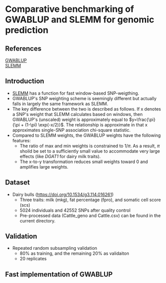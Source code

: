 # Comparative benchmarking of GWABLUP and SLEMM for genomic prediction

## References
[GWABLUP](https://gsejournal.biomedcentral.com/articles/10.1186/s12711-024-00881-y)  
[SLEMM](https://academic.oup.com/bioinformatics/article/39/3/btad127/7075542)

## Introduction
- [SLEMM](https://github.com/jiang18/slemm) has a function for fast window-based SNP-weigthing. 
- GWABLUP's SNP weighting scheme is seemingly different but actually falls in largely the same framework as SLEMM.
- The key difference between the two is described as follows. If x denotes a SNP's weight that SLEMM calculates based on windows, then GWABLUP's (unscaled) weight is approximately equal to $y=\frac{\pi}{\pi + (1-\pi) \exp(-x/2)}$. The relationship is approximate in that x approximates single-SNP association chi-square statistic.
- Compared to SLEMM weights, the GWABLUP weights have the following features:
  - The ratio of max and min weights is constrained to $1/\pi$. As a result, $\pi$ shoild be set to a sufficiently small value to accommodate very large effects (like *DGAT1* for dairy milk traits).
  - The x-to-y transformation reduces small weights toward 0 and amplifies large weights.

## Dataset
- Dairy bulls (https://doi.org/10.1534/g3.114.016261)
  - Three traits: milk (mkg), fat percentage (fpro), and somatic cell score (scs)
  - 5024 individuals and 42552 SNPs after quality control
  - Pre-processed data (Cattle_geno and Cattle.csv) can be found in the current directory.

## Validation
- Repeated random subsampling validation
  - 80% as training, and the remaining 20% as validaiton
  - 20 replicates

## Fast implementation of GWABLUP

